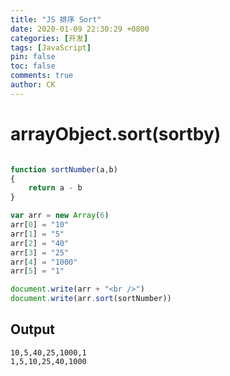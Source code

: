 ```yaml
---
title: "JS 排序 Sort"
date: 2020-01-09 22:30:29 +0800
categories: [开发]
tags: [JavaScript]
pin: false
toc: false
comments: true
author: CK
---
```


# arrayObject.sort(sortby)

``` JavaScript

function sortNumber(a,b)
{
    return a - b
}

var arr = new Array(6)
arr[0] = "10"
arr[1] = "5"
arr[2] = "40"
arr[3] = "25"
arr[4] = "1000"
arr[5] = "1"

document.write(arr + "<br />")
document.write(arr.sort(sortNumber))

```

## **Output**

``` JS
10,5,40,25,1000,1
1,5,10,25,40,1000
```

